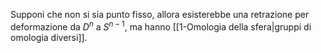 Supponi che non si sia punto fisso, allora esisterebbe una retrazione per deformazione da $D^n$ a $S^{n-1}$, ma hanno [[1-Omologia della sfera|gruppi di omologia diversi]].